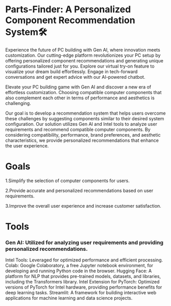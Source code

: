 # Parts-Finder: A Personalized Component Recommendation System🛠
 Experience the future of PC building with Gen AI, where innovation meets customization. Our cutting-edge platform revolutionizes your PC setup by offering personalized component recommendations and generating unique configurations tailored just for you. Explore our virtual try-on feature to visualize your dream build effortlessly. Engage in tech-forward conversations and get expert advice with our AI-powered chatbot. 
 
 Elevate your PC building game with Gen AI and discover a new era of effortless customization. 
Choosing compatible computer components that also complement each other in terms of performance and aesthetics is challenging. 

Our goal is to develop a recommendation system that helps users overcome these challenges by suggesting components similar to their desired system configuration.
Our solution utilizes Gen AI and Intel tools to analyze user requirements and recommend compatible computer components. By considering compatibility, performance, brand preferences, and aesthetic characteristics, we provide personalized recommendations that enhance the user experience.
# Goals
1.Simplify the selection of computer components for users.

2.Provide accurate and personalized recommendations based on user requirements.

3.Improve the overall user experience and increase customer satisfaction.

# Tools
### Gen AI: Utilized for analyzing user requirements and providing personalized recommendations.
Intel Tools: Leveraged for optimized performance and efficient processing.
Colab: Google Colaboratory, a free Jupyter notebook environment, for developing and running Python code in the browser.
Hugging Face: A platform for NLP that provides pre-trained models, datasets, and libraries, including the Transformers library.
Intel Extension for PyTorch: Optimized versions of PyTorch for Intel hardware, providing performance benefits for deep learning tasks.
Streamlit: A framework for building interactive web applications for machine learning and data science projects.
